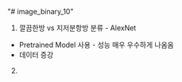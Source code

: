 "# image_binary_10" 
1. 깔끔한방 vs 지저분항방 분류 - AlexNet
- Pretrained Model 사용 - 성능 매우 우수하게 나옴옴
- 데이터 증강
2. 
